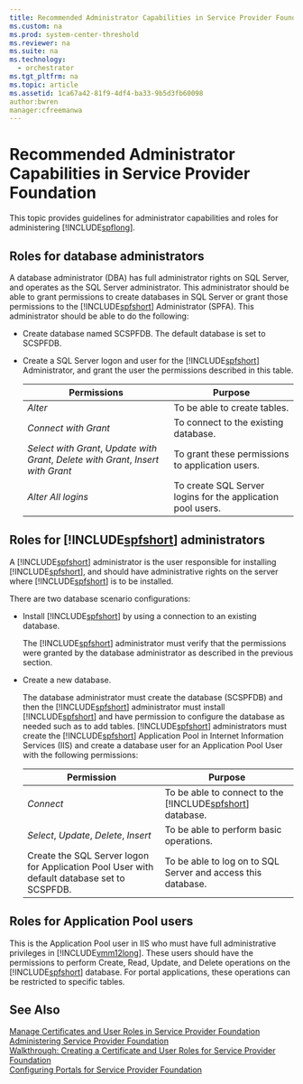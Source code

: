 ```yaml
---
title: Recommended Administrator Capabilities in Service Provider Foundation
ms.custom: na
ms.prod: system-center-threshold
ms.reviewer: na
ms.suite: na
ms.technology: 
  - orchestrator
ms.tgt_pltfrm: na
ms.topic: article
ms.assetid: 1ca67a42-81f9-4df4-ba33-9b5d3fb60098
author:bwren
manager:cfreemanwa
---
```

# Recommended Administrator Capabilities in Service Provider Foundation
This topic provides guidelines for administrator capabilities and roles for administering [!INCLUDE[spflong](../../spf/Deploy/includes/spflong_md.md)].  
  
## Roles for database administrators  
A database administrator \(DBA\) has full administrator rights on SQL Server, and operates as the SQL Server administrator. This administrator should be able to grant permissions to create databases in SQL Server or grant those permissions to the [!INCLUDE[spfshort](../../spf/Deploy/includes/spfshort_md.md)] Administrator \(SPFA\). This administrator should be able to do the following:  
  
-   Create database named SCSPFDB. The default database is set to SCSPFDB.  
  
-   Create a SQL Server logon and user for the [!INCLUDE[spfshort](../../spf/Deploy/includes/spfshort_md.md)] Administrator, and grant the user the permissions described in this table.  
  
    |Permissions|Purpose|  
    |---------------|-----------|  
    |*Alter*|To be able to create tables.|  
    |*Connect with Grant*|To connect to the existing database.|  
    |*Select with Grant*, *Update with Grant*,  *Delete with Grant*, *Insert with Grant*|To grant these permissions to application users.|  
    |*Alter All logins*|To create SQL Server logins for the application pool users.|  
  
## Roles for [!INCLUDE[spfshort](../../spf/Deploy/includes/spfshort_md.md)] administrators  
A [!INCLUDE[spfshort](../../spf/Deploy/includes/spfshort_md.md)] administrator is the user responsible for installing [!INCLUDE[spfshort](../../spf/Deploy/includes/spfshort_md.md)], and should have administrative rights on the server where [!INCLUDE[spfshort](../../spf/Deploy/includes/spfshort_md.md)] is to be installed.  
  
There are two database scenario configurations:  
  
-   Install [!INCLUDE[spfshort](../../spf/Deploy/includes/spfshort_md.md)] by using a connection to an existing database.  
  
    The [!INCLUDE[spfshort](../../spf/Deploy/includes/spfshort_md.md)] administrator must verify that the permissions were granted by the database administrator as described in the previous section.  
  
-   Create a new database.  
  
    The database administrator must create the database \(SCSPFDB\) and then the [!INCLUDE[spfshort](../../spf/Deploy/includes/spfshort_md.md)] administrator must install [!INCLUDE[spfshort](../../spf/Deploy/includes/spfshort_md.md)] and have permission to configure the database as needed such as to add tables. [!INCLUDE[spfshort](../../spf/Deploy/includes/spfshort_md.md)] administrators must create the [!INCLUDE[spfshort](../../spf/Deploy/includes/spfshort_md.md)] Application Pool in Internet Information Services \(IIS\) and create a database user for an Application Pool User with the following permissions:  
  
    |Permission|Purpose|  
    |--------------|-----------|  
    |*Connect*|To be able to connect to the [!INCLUDE[spfshort](../../spf/Deploy/includes/spfshort_md.md)] database.|  
    |*Select*, *Update*, *Delete*, *Insert*|To be able to perform basic operations.|  
    |Create the SQL Server logon for Application Pool User with default database set to SCSPFDB.|To be able to log on to SQL Server and access this database.|  
  
## Roles for Application Pool users  
This is the Application Pool user in IIS who must have full administrative privileges in [!INCLUDE[vmm12long](../../spf/Deploy/includes/vmm12long_md.md)]. These users should have the permissions to perform Create, Read, Update, and Delete operations on the [!INCLUDE[spfshort](../../spf/Deploy/includes/spfshort_md.md)] database. For portal applications, these operations can be restricted to specific tables.  
  
## See Also  
[Manage Certificates and User Roles in Service Provider Foundation](../../spf/Deploy/Manage-Certificates-and-User-Roles-in-Service-Provider-Foundation.md)  
[Administering Service Provider Foundation](../../spf/Deploy/Administering-Service-Provider-Foundation.md)  
[Walkthrough: Creating a Certificate and User Roles for Service Provider Foundation](../Topic/Walkthrough:%20Creating%20a%20Certificate%20and%20User%20Roles%20for%20Service%20Provider%20Foundation.md)  
[Configuring Portals for Service Provider Foundation](../../spf/Deploy/Configuring-Portals-for-Service-Provider-Foundation.md)  
  
